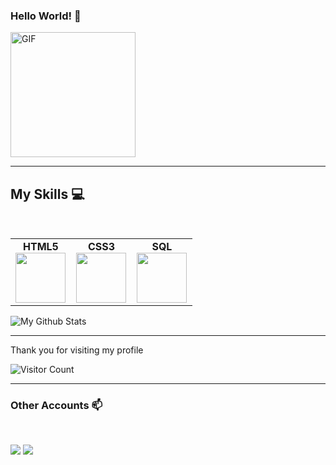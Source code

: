    ###   Hello World! :yellow_heart:
<img alt="GIF" src="https://i.pinimg.com/originals/9e/a7/2e/9ea72ef078139ced289852e8a4ea0c5c.gif" width = 200/>

<hr>


<!--
**EmmadiDivyaSrujana/EmmadiDivyaSrujana** is a ✨ _special_ ✨ repository because its `README.md` (this file) appears on your GitHub profile.
-->

## My Skills :computer:
<br>
<table>
<tbody>
 <tr>
<td align="center" width="33%">
<span><b><center>HTML5</center></b></span> 
<img height=80px src="https://img.icons8.com/color/2x/html-5.png"> 
</td>

<td align="center" width="33%">
<span><b><center>CSS3</center></b></span> 
<img height=80px src="https://cdn.pixabay.com/photo/2017/08/05/11/16/logo-2582747_960_720.png"> 
</td>

<td align="center" width="33%">
<span><b><center>SQL</center></b></span> 
<img height=80px src="https://img.icons8.com/ios-filled/2x/sql.png"> 
</td>
</tr>



</tbody>
</table>

<p>
<img align="center" src="https://github-readme-stats.vercel.app/api/top-langs/?username=EmmadiDivyaSrujana&layout=compact" alt="My Github Stats">
</p>

<hr>
<p>Thank you for visiting my profile <p>

![Visitor Count](https://profile-counter.glitch.me/EmmadiDivyaSrujana/count.svg)

<hr>
<h3> Other Accounts 📫 </h3>
<br />
<p>
<a href="https://www.linkedin.com/in/emmadi-divya-srujana-19baa0182/"><img src="https://img.shields.io/badge/linkedin-%230077B5.svg?&style=for-the-badge&logo=linkedin&logoColor=white"/></a>
<a href="https://instagram.com/divyasrujana?igshid=esstkghnur2d"><img src="https://img.shields.io/badge/instagram-%23E4405F.svg?&style=for-the-badge&logo=instagram&logoColor=white"/></a>
</p>




